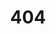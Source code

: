 ---
title: '404'
permalink: "/404/"
published: false
description:
image: "/uploads/your-base-are.jpg"
layout: 404
---